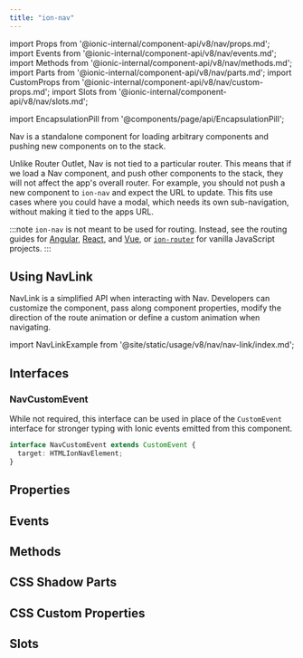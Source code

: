 ```yaml
---
title: "ion-nav"
---
```

import Props from '@ionic-internal/component-api/v8/nav/props.md';
import Events from '@ionic-internal/component-api/v8/nav/events.md';
import Methods from '@ionic-internal/component-api/v8/nav/methods.md';
import Parts from '@ionic-internal/component-api/v8/nav/parts.md';
import CustomProps from '@ionic-internal/component-api/v8/nav/custom-props.md';
import Slots from '@ionic-internal/component-api/v8/nav/slots.md';

<head>
  <title>ion-nav: Nav View Component for Ionic Framework Apps</title>
  <meta name="description" content="ion-nav is a standalone for loading arbitrary, and pushing new, components on to the stack. Loading Nav view, and pushing others, won't affect overall routers." />
</head>

import EncapsulationPill from '@components/page/api/EncapsulationPill';

<EncapsulationPill type="shadow" />

Nav is a standalone component for loading arbitrary components and pushing new components on to the stack.

Unlike Router Outlet, Nav is not tied to a particular router. This means that if we load a Nav component, and push other components to the stack, they will not affect the app's overall router. For example, you should not push a new component to `ion-nav` and expect the URL to update. This fits use cases where you could have a modal, which needs its own sub-navigation, without making it tied to the apps URL.

:::note
`ion-nav` is not meant to be used for routing.  Instead, see the routing guides for [Angular](../angular/navigation), [React](../react/navigation), and [Vue](../vue/navigation), or [`ion-router`](./router) for vanilla JavaScript projects.
:::

## Using NavLink

NavLink is a simplified API when interacting with Nav. Developers can customize the component, pass along component properties, modify the direction of the route animation or define a custom animation when navigating.

import NavLinkExample from '@site/static/usage/v8/nav/nav-link/index.md';

<NavLinkExample />

## Interfaces

### NavCustomEvent

While not required, this interface can be used in place of the `CustomEvent` interface for stronger typing with Ionic events emitted from this component.

```typescript
interface NavCustomEvent extends CustomEvent {
  target: HTMLIonNavElement;
}
```



## Properties
<Props />

## Events
<Events />

## Methods
<Methods />

## CSS Shadow Parts
<Parts />

## CSS Custom Properties
<CustomProps />

## Slots
<Slots />
